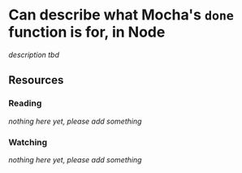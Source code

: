 # Can describe what Mocha's `done` function is for, in Node
_description tbd_
## Resources
### Reading
_nothing here yet, please add something_
### Watching
_nothing here yet, please add something_

